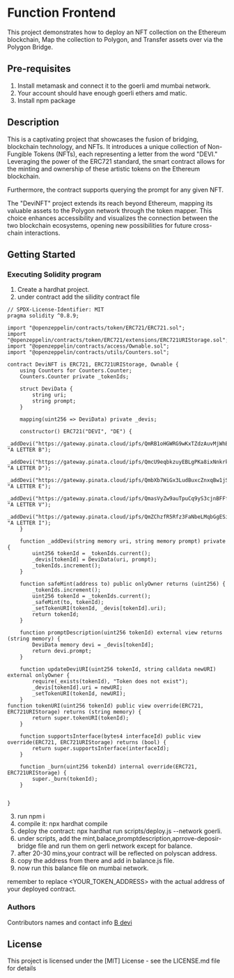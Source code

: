 # Function Frontend
This project demonstrates how to deploy an NFT collection on the Ethereum blockchain, Map the collection to Polygon, and Transfer assets over via the Polygon Bridge.


## Pre-requisites
1. Install metamask and connect it to the goerli amd mumbai network.
2. Your account should have enough goerli ethers amd matic.
3. Install npm package

## Description

This is a captivating project that showcases the fusion of bridging, blockchain technology, and NFTs. It introduces a unique collection of Non-Fungible Tokens (NFTs), each representing a letter from the word "DEVI." Leveraging the power of the ERC721 standard, the smart contract allows for the minting and ownership of these artistic tokens on the Ethereum blockchain.

Furthermore, the contract supports querying the prompt for any given NFT.

The "DeviNFT" project extends its reach beyond Ethereum, mapping its valuable assets to the Polygon network through the token mapper. This choice enhances accessibility and visualizes the connection between the two blockchain ecosystems, opening new possibilities for future cross-chain interactions.

## Getting Started
                  
### Executing Solidity program

1. Create a hardhat project.
2. under contract add the silidity contract file

```
// SPDX-License-Identifier: MIT
pragma solidity ^0.8.9;

import "@openzeppelin/contracts/token/ERC721/ERC721.sol";
import "@openzeppelin/contracts/token/ERC721/extensions/ERC721URIStorage.sol";
import "@openzeppelin/contracts/access/Ownable.sol";
import "@openzeppelin/contracts/utils/Counters.sol";

contract DeviNFT is ERC721, ERC721URIStorage, Ownable {
    using Counters for Counters.Counter;
    Counters.Counter private _tokenIds;

    struct DeviData {
        string uri;
        string prompt;
    }

    mapping(uint256 => DeviData) private _devis;

    constructor() ERC721("DEVI", "DE") {
        _addDevi("https://gateway.pinata.cloud/ipfs/QmRB1oHGWRG9wKxTZdzAuvMjWhBwy5vYiH2ju4kXGiDkV6", "A LETTER B");
        _addDevi("https://gateway.pinata.cloud/ipfs/QmcU9eqbkzuyEBLgPKa8ixNnkrk7Ug8fcmNL545F7jf296", "A LETTER D");
        _addDevi("https://gateway.pinata.cloud/ipfs/QmbXb7WiGx3LudBuxcZnxqBw1jST42rSs23915aA6FPwSR", "A LETTER E");
        _addDevi("https://gateway.pinata.cloud/ipfs/QmasVyZw9auTpuCq9yS3cjnBFFf9gNVpeji8Ly2nssfcWA", "A LETTER V");
        _addDevi("https://gateway.pinata.cloud/ipfs/QmZChzfR5Rfz3FaNbeLMqbGgESiVtWci8J9yaF8NAgxe6Z", "A LETTER I");
    }

    function _addDevi(string memory uri, string memory prompt) private {
        uint256 tokenId = _tokenIds.current();
        _devis[tokenId] = DeviData(uri, prompt);
        _tokenIds.increment();
    }

    function safeMint(address to) public onlyOwner returns (uint256) {
        _tokenIds.increment();
        uint256 tokenId = _tokenIds.current();
        _safeMint(to, tokenId);
        _setTokenURI(tokenId, _devis[tokenId].uri);
        return tokenId;
    }

    function promptDescription(uint256 tokenId) external view returns (string memory) {
        DeviData memory devi = _devis[tokenId];
        return devi.prompt;
    }

    function updateDeviURI(uint256 tokenId, string calldata newURI) external onlyOwner {
        require(_exists(tokenId), "Token does not exist");
        _devis[tokenId].uri = newURI;
        _setTokenURI(tokenId, newURI);
    }
function tokenURI(uint256 tokenId) public view override(ERC721, ERC721URIStorage) returns (string memory) {
        return super.tokenURI(tokenId);
    }

    function supportsInterface(bytes4 interfaceId) public view override(ERC721, ERC721URIStorage) returns (bool) {
        return super.supportsInterface(interfaceId);
    }

    function _burn(uint256 tokenId) internal override(ERC721, ERC721URIStorage) {
        super._burn(tokenId);
    }

  
}
```

3. run npm i
4. compile it: npx hardhat compile
5. deploy the contract: npx hardhat run scripts/deploy.js --network goerli.
6. under scripts, add the mint,balace,promptdescription,aprrove-deposir-bridge file and run them on gerli network except for balance.
7. after 20-30 mins,your contract will be reflected on polyscan address.
8. copy the address from there and add in balance.js file.
9. now run this balance file on mumbai network.

remember to replace <YOUR_TOKEN_ADDRESS> with the actual address of your deployed contract.



### Authors

Contributors names and contact info
 [B devi](devibattini@gmail.com)


## License

This project is licensed under the [MIT] License - see the LICENSE.md file for details


